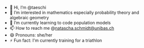 - 👋 Hi, I’m @taeschi
- 👀 I’m interested in mathematics especially probability theory and algebraic geometry
- 🌱 I’m currently learning to code population models
- 📫 How to reach me @natascha.schmidt@unibas.ch
- 😄 Pronouns: she/her
- ⚡ Fun fact: I'm currently training for a triathlon 

<!---
taeschi/taeschi is a ✨ special ✨ repository because its `README.md` (this file) appears on your GitHub profile.
You can click the Preview link to take a look at your changes.
--->
